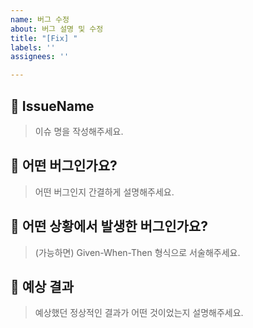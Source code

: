 ```yaml
---
name: 버그 수정
about: 버그 설명 및 수정
title: "[Fix] "
labels: ''
assignees: ''

---
```


## 📝 IssueName
> 이슈 명을 작성해주세요.

## 📝 어떤 버그인가요?
> 어떤 버그인지 간결하게 설명해주세요.

## 📝 어떤 상황에서 발생한 버그인가요?
> (가능하면) Given-When-Then 형식으로 서술해주세요.

## 📝 예상 결과
> 예상했던 정상적인 결과가 어떤 것이었는지 설명해주세요.
